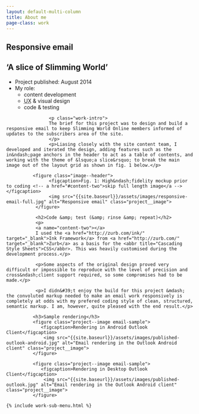 ```yaml
---
layout: default-multi-column
title: About me
page-class: work
---
```


<section class="content__primary  content-primary__multi-column">
    <h1 class="post--head__primary">Responsive email</h1>
        <h2 class="post--head__subhead">&lsquo;A slice of Slimming World&rsquo;</h2>
            <ul class="project__meta">
                  <li>
                   Project published:
                    <time datetime="2014-08" class="project__meta--date">
                         August 2014
                     </time>
                    </li> 
                     <li>My role:
                         <ul class="project__role--profile">
                             <li>content development</li> 
                             <li><abbr title="User Experience">UX</abbr> &amp; visual design</li> 
                             <li>code &amp; testing</li>
                         </ul>
                    </li>
              </ul>
              
                    <p class="work-intro">
                    The brief for this project was to design and build a responsive email to keep Slimming World Online members informed of updates to the subscribers area of the site.
                    </p>
                    <p>Liasing closely with the site content team, I developed and iterated the design, adding features such as the in&ndash;page anchors in the header to act as a table of contents, and  working with the theme of &lsquo;a slice&rsquo; to break the main image out of the layout grid as shown in fig. 1 below.</p>
              
              <figure class="image--header">
                    <figcaption>Fig. 1: High&ndash;fidelity mockup prior to coding <!-- a href="#content-two">skip full length image</a --></figcaption>
                    <img src="{{site.baseurl}}/assets/images/responsive-email-full.jpg" alt="Responsive email" class="project__image"> 
               </figure>
               
               <h2>Code &amp; test (&amp; rinse &amp; repeat)</h2>
               <p>
               <a name="content-two"></a>
               I used the <a href="http://zurb.com/ink/" target="_blank">Ink Framework</a> from <a href="http://zurb.com/" target="_blank">Zurb</a> as a basis for the <abbr title="Cascading Style Sheets">CSS</abbr>. This was heavily customised during the development process.</p>
               
               <p>Some aspects of the original design proved very difficult or impossible to reproduce with the level of precision and cross&ndash;client support required, so some compromises had to be made.</p>
               
               <p>I didn&#39;t enjoy the build for this project &mdash; the convoluted markup needed to make an email work responsively is completely at odds with my prefered coding style of clean, structured, semantic markup. I am, however, quite pleased with the end result.</p>
               
              <h3>Sample rendering</h3>
              <figure class="project--image email-sample">
                 <figcaption>Rendering in Android Outlook Client</figcaption>
                  <img src="{{site.baseurl}}/assets/images/published-outlook-android.jpg" alt="Email rendering in the Outlook Android client" class="project__image"> 
              </figure>
              
              <figure class="project--image email-sample">
                 <figcaption>Rendering in Desktop Outlook Client</figcaption>
                  <img src="{{site.baseurl}}/assets/images/published-outlook.jpg" alt="Email rendering in the Outlook Android client" class="project__image"> 
              </figure>

</section>

<aside role="supplmental"  class="content__supplemental responsive-email">
    
    {% include work-sub-menu.html %}
    
</aside>
